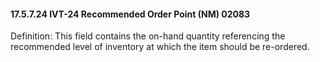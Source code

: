 #### 17.5.7.24 IVT-24 Recommended Order Point (NM) 02083

Definition: This field contains the on-hand quantity referencing the recommended level of inventory at which the item should be re-ordered.
